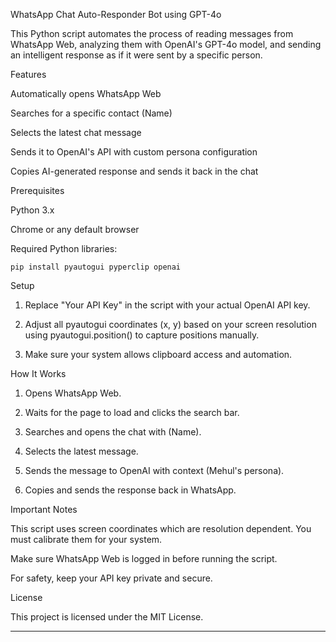 WhatsApp Chat Auto-Responder Bot using GPT-4o

This Python script automates the process of reading messages from WhatsApp Web, analyzing them with OpenAI's GPT-4o model, and sending an intelligent response as if it were sent by a specific person.

Features

Automatically opens WhatsApp Web

Searches for a specific contact (Name)

Selects the latest chat message

Sends it to OpenAI's API with custom persona configuration

Copies AI-generated response and sends it back in the chat


Prerequisites

Python 3.x

Chrome or any default browser

Required Python libraries:
```
pip install pyautogui pyperclip openai

```
Setup

1. Replace "Your API Key" in the script with your actual OpenAI API key.


2. Adjust all pyautogui coordinates (x, y) based on your screen resolution using pyautogui.position() to capture positions manually.


3. Make sure your system allows clipboard access and automation.



How It Works

1. Opens WhatsApp Web.


2. Waits for the page to load and clicks the search bar.


3. Searches and opens the chat with (Name).


4. Selects the latest message.


5. Sends the message to OpenAI with context (Mehul's persona).


6. Copies and sends the response back in WhatsApp.



Important Notes

This script uses screen coordinates which are resolution dependent. You must calibrate them for your system.

Make sure WhatsApp Web is logged in before running the script.

For safety, keep your API key private and secure.


License

This project is licensed under the MIT License.


---
